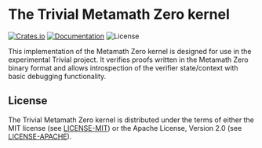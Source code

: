 # The Trivial Metamath Zero kernel

[![Crates.io](https://img.shields.io/crates/v/trivial-kernel.svg)](https://crates.io/crates/trivial-kernel)
[![Documentation](https://docs.rs/trivial-kernel/badge.svg)](https://docs.rs/trivial-kernel)
![License](https://img.shields.io/crates/l/trivial-kernel.svg)

This implementation of the Metamath Zero kernel is designed for use in the experimental Trivial project.
It verifies proofs written in the Metamath Zero binary format and allows introspection of the verifier state/context with basic debugging functionality.

## License

The Trivial Metamath Zero kernel is distributed under the terms of either the MIT license (see [LICENSE-MIT](LICENSE-MIT)) or the Apache License, Version 2.0 (see [LICENSE-APACHE](LICENSE-APACHE)).
